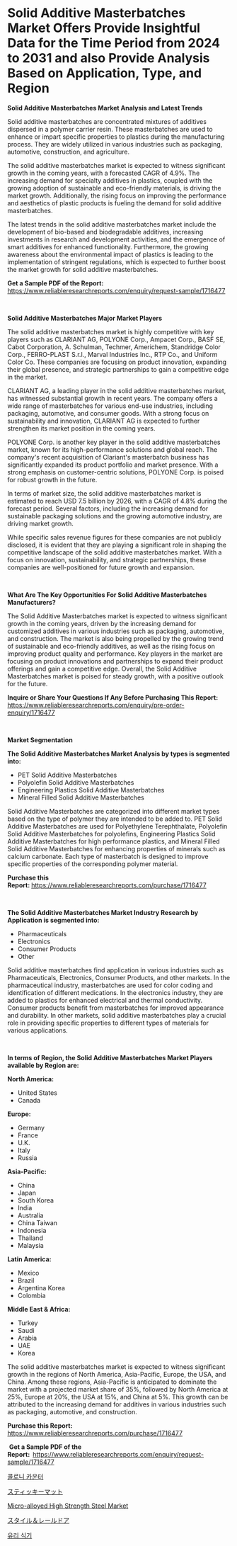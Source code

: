<p><h1>Solid Additive Masterbatches Market Offers Provide Insightful Data for the Time Period from 2024 to 2031 and also Provide Analysis Based on Application, Type, and Region</h1></p><p><strong>Solid Additive Masterbatches Market Analysis and Latest Trends</strong></p>
<p><p>Solid additive masterbatches are concentrated mixtures of additives dispersed in a polymer carrier resin. These masterbatches are used to enhance or impart specific properties to plastics during the manufacturing process. They are widely utilized in various industries such as packaging, automotive, construction, and agriculture.</p><p>The solid additive masterbatches market is expected to witness significant growth in the coming years, with a forecasted CAGR of 4.9%. The increasing demand for specialty additives in plastics, coupled with the growing adoption of sustainable and eco-friendly materials, is driving the market growth. Additionally, the rising focus on improving the performance and aesthetics of plastic products is fueling the demand for solid additive masterbatches.</p><p>The latest trends in the solid additive masterbatches market include the development of bio-based and biodegradable additives, increasing investments in research and development activities, and the emergence of smart additives for enhanced functionality. Furthermore, the growing awareness about the environmental impact of plastics is leading to the implementation of stringent regulations, which is expected to further boost the market growth for solid additive masterbatches.</p></p>
<p><strong>Get a Sample PDF of the Report:&nbsp;</strong> <a href="https://www.reliableresearchreports.com/enquiry/request-sample/1716477">https://www.reliableresearchreports.com/enquiry/request-sample/1716477</a></p>
<p>&nbsp;</p>
<p><strong>Solid Additive Masterbatches Major Market Players</strong></p>
<p><p>The solid additive masterbatches market is highly competitive with key players such as CLARIANT AG, POLYONE Corp., Ampacet Corp., BASF SE, Cabot Corporation, A. Schulman, Techmer, Americhem, Standridge Color Corp., FERRO-PLAST S.r.l., Marval Industries Inc., RTP Co., and Uniform Color Co. These companies are focusing on product innovation, expanding their global presence, and strategic partnerships to gain a competitive edge in the market.</p><p>CLARIANT AG, a leading player in the solid additive masterbatches market, has witnessed substantial growth in recent years. The company offers a wide range of masterbatches for various end-use industries, including packaging, automotive, and consumer goods. With a strong focus on sustainability and innovation, CLARIANT AG is expected to further strengthen its market position in the coming years.</p><p>POLYONE Corp. is another key player in the solid additive masterbatches market, known for its high-performance solutions and global reach. The company's recent acquisition of Clariant's masterbatch business has significantly expanded its product portfolio and market presence. With a strong emphasis on customer-centric solutions, POLYONE Corp. is poised for robust growth in the future.</p><p>In terms of market size, the solid additive masterbatches market is estimated to reach USD 7.5 billion by 2026, with a CAGR of 4.8% during the forecast period. Several factors, including the increasing demand for sustainable packaging solutions and the growing automotive industry, are driving market growth.</p><p>While specific sales revenue figures for these companies are not publicly disclosed, it is evident that they are playing a significant role in shaping the competitive landscape of the solid additive masterbatches market. With a focus on innovation, sustainability, and strategic partnerships, these companies are well-positioned for future growth and expansion.</p></p>
<p>&nbsp;</p>
<p><strong>What Are The Key Opportunities For Solid Additive Masterbatches Manufacturers?</strong></p>
<p><p>The Solid Additive Masterbatches market is expected to witness significant growth in the coming years, driven by the increasing demand for customized additives in various industries such as packaging, automotive, and construction. The market is also being propelled by the growing trend of sustainable and eco-friendly additives, as well as the rising focus on improving product quality and performance. Key players in the market are focusing on product innovations and partnerships to expand their product offerings and gain a competitive edge. Overall, the Solid Additive Masterbatches market is poised for steady growth, with a positive outlook for the future.</p></p>
<p><strong>Inquire or Share Your Questions If Any Before Purchasing This Report:</strong> <a href="https://www.reliableresearchreports.com/enquiry/pre-order-enquiry/1716477">https://www.reliableresearchreports.com/enquiry/pre-order-enquiry/1716477</a></p>
<p>&nbsp;</p>
<p><strong>Market Segmentation</strong></p>
<p><strong>The Solid Additive Masterbatches Market Analysis by types is segmented into:</strong></p>
<p><ul><li>PET Solid Additive Masterbatches</li><li>Polyolefin Solid Additive Masterbatches</li><li>Engineering Plastics Solid Additive Masterbatches</li><li>Mineral Filled Solid Additive Masterbatches</li></ul></p>
<p><p>Solid Additive Masterbatches are categorized into different market types based on the type of polymer they are intended to be added to. PET Solid Additive Masterbatches are used for Polyethylene Terephthalate, Polyolefin Solid Additive Masterbatches for polyolefins, Engineering Plastics Solid Additive Masterbatches for high performance plastics, and Mineral Filled Solid Additive Masterbatches for enhancing properties of minerals such as calcium carbonate. Each type of masterbatch is designed to improve specific properties of the corresponding polymer material.</p></p>
<p><strong>Purchase this Report:&nbsp;</strong><a href="https://www.reliableresearchreports.com/purchase/1716477">https://www.reliableresearchreports.com/purchase/1716477</a></p>
<p>&nbsp;</p>
<p><strong>The Solid Additive Masterbatches Market Industry Research by Application is segmented into:</strong></p>
<p><ul><li>Pharmaceuticals</li><li>Electronics</li><li>Consumer Products</li><li>Other</li></ul></p>
<p><p>Solid additive masterbatches find application in various industries such as Pharmaceuticals, Electronics, Consumer Products, and other markets. In the pharmaceutical industry, masterbatches are used for color coding and identification of different medications. In the electronics industry, they are added to plastics for enhanced electrical and thermal conductivity. Consumer products benefit from masterbatches for improved appearance and durability. In other markets, solid additive masterbatches play a crucial role in providing specific properties to different types of materials for various applications.</p></p>
<p>&nbsp;</p>
<p><strong>In terms of Region, the Solid Additive Masterbatches Market Players available by Region are:</strong></p>
<p>
    <p> <strong> North America: </strong>
        <ul>
            <li>United States</li>
            <li>Canada</li>
        </ul>
        </p> 
    <p> <strong> Europe: </strong>
        <ul>
            <li>Germany</li>
            <li>France</li>
            <li>U.K.</li>
            <li>Italy</li>
            <li>Russia</li>
        </ul>
        </p> 
    <p> <strong> Asia-Pacific: </strong>
        <ul>
            <li>China</li>
            <li>Japan</li>
            <li>South Korea</li>
            <li>India</li>
            <li>Australia</li>
            <li>China Taiwan</li>
            <li>Indonesia</li>
            <li>Thailand</li>
            <li>Malaysia</li>
        </ul>
        </p> 
    <p> <strong> Latin America: </strong>
        <ul>
            <li>Mexico</li>
            <li>Brazil</li>
            <li>Argentina Korea</li>
            <li>Colombia</li>
        </ul>
        </p> 
    <p> <strong> Middle East & Africa: </strong>
        <ul>
            <li>Turkey</li>
            <li>Saudi</li>
            <li>Arabia</li>
            <li>UAE</li>
            <li>Korea</li>
        </ul>
    </p>
    </p>
<p><p>The solid additive masterbatches market is expected to witness significant growth in the regions of North America, Asia-Pacific, Europe, the USA, and China. Among these regions, Asia-Pacific is anticipated to dominate the market with a projected market share of 35%, followed by North America at 25%, Europe at 20%, the USA at 15%, and China at 5%. This growth can be attributed to the increasing demand for additives in various industries such as packaging, automotive, and construction.</p></p>
<p><strong>Purchase this Report: </strong><a href="https://www.reliableresearchreports.com/purchase/1716477">https://www.reliableresearchreports.com/purchase/1716477</a></p>
<p>&nbsp;<strong>Get a Sample PDF of the Report:&nbsp;&nbsp;</strong><a href="https://www.reliableresearchreports.com/enquiry/request-sample/1716477">https://www.reliableresearchreports.com/enquiry/request-sample/1716477</a></p>
<p><strong></strong></p>
<p><p><a href="https://medium.com/@henrywheeler53/%EC%BD%9C%EB%A1%9C%EB%8B%88-%EC%B9%B4%EC%9A%B4%ED%84%B0-%EC%8B%9C%EC%9E%A5-%EC%A0%90%EC%9C%A0%EC%9C%A8-%EC%A7%84%ED%99%94-%EB%B0%8F-%EC%8B%9C%EC%9E%A5-%EC%84%B1%EC%9E%A5-%EB%8F%99%ED%96%A5-2024%EB%85%84-2031%EB%85%84-b7b4b1660263">콜로니 카운터</a></p><p><a href="https://medium.com/@ozar19732009/%E6%AC%A1%E3%81%AE%E6%96%87%E7%AB%A0%E3%82%92%E6%97%A5%E6%9C%AC%E8%AA%9E%E3%81%AB%E7%BF%BB%E8%A8%B3%E3%81%99%E3%82%8B%E3%81%A8-sticky-mat%E5%B8%82%E5%A0%B4%E3%81%AE%E5%88%86%E6%9E%90-%E3%82%B0%E3%83%AD%E3%83%BC%E3%83%90%E3%83%AB%E7%94%A3%E6%A5%AD%E3%81%AE%E8%A6%8B%E9%80%9A%E3%81%97%E3%81%A8%E4%BA%88%E6%B8%AC-2024%E5%B9%B4%E3%81%8B%E3%82%892031%E5%B9%B4-072507495d35">スティッキーマット</a></p><p><a href="https://military-diascia-e68.notion.site/Micro-alloyed-High-Strength-Steel-Market-Size-2024-2031-Global-Industrial-Analysis-Key-Geographic-9ad43e2545ad44b98e33be4e91dc089a">Micro-alloyed High Strength Steel Market</a></p><p><a href="https://medium.com/@ozar19732009/2024%E5%B9%B4%E3%81%8B%E3%82%892031%E5%B9%B4%E3%81%BE%E3%81%A7%E3%81%AE%E6%9C%9F%E9%96%93%E3%81%AE%E3%82%B9%E3%82%BF%E3%82%A4%E3%83%AB-%E3%83%AC%E3%83%BC%E3%83%AB%E3%83%89%E3%82%A2%E5%B8%82%E5%A0%B4%E5%88%86%E6%9E%90%E3%81%A8%E3%82%B5%E3%82%A4%E3%82%BA%E4%BA%88%E6%B8%AC-e55a22aefce7">スタイル＆レールドア</a></p><p><a href="https://medium.com/@henrywheeler53/%EC%9C%A0%EB%A6%AC-%EC%8B%9D%EA%B8%B0-%EC%8B%9C%EC%9E%A5-%EA%B2%BD%EC%9F%81-%EB%B6%84%EC%84%9D-%EC%8B%9C%EC%9E%A5-%EB%8F%99%ED%96%A5-%EB%B0%8F-2031%EB%85%84%EA%B9%8C%EC%A7%80%EC%9D%98-%EC%98%88%EC%B8%A1-199f39049690">유리 식기</a></p></p>